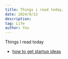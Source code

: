 ```yaml
---
title: Things i read today.
date: 2024/9/13
description: 
tag: Life
author: You
---
```

Things I read today
- [how to get startup ideas](tab:https://growth.wingify.com/to-get-good-startup-ideas-look-for-anomalies-f751e27ba352)
